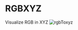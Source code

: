 # RGBXYZ
Visualize RGB in XYZ
![rgbToxyz](https://user-images.githubusercontent.com/85269091/185753433-da9ec1bf-15a9-4346-ad4d-1f6ed3a5ba19.gif)
